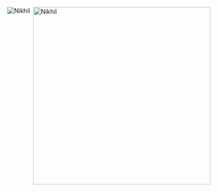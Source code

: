 <p><img align="left" src="https://github-readme-stats.vercel.app/api/top-langs?username=GarudaProjects&show_icons=true&locale=en&layout=compact&theme=radical" alt="Nikhil" /></p>
<p>&nbsp;<img align="center" src="https://github-readme-stats.vercel.app/api?username=GarudaProjects&show_icons=true&locale=en&theme=tokyonight" alt="Nikhil" width="410" /></p>
